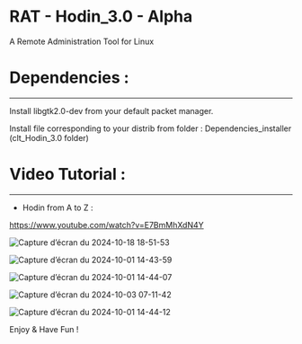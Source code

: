 # RAT - Hodin_3.0 - Alpha

A Remote Administration Tool for Linux

# Dependencies : 
---------------
Install libgtk2.0-dev from your default packet manager.

Install file corresponding to your distrib from folder : Dependencies_installer (clt_Hodin_3.0 folder)

# Video Tutorial :
-----------------
 - Hodin from A to Z :
 
 https://www.youtube.com/watch?v=E7BmMhXdN4Y

![Capture d’écran du 2024-10-18 18-51-53](https://github.com/user-attachments/assets/3233e29b-eb4f-4107-bc90-4f7b7fac1e85)

![Capture d’écran du 2024-10-01 14-43-59](https://github.com/user-attachments/assets/7b823288-fd3f-44bc-b39c-f9ca52bbcf4e)

![Capture d’écran du 2024-10-01 14-44-07](https://github.com/user-attachments/assets/347b3cb2-d189-4c38-b0d8-e93a1d29d7cf)

![Capture d’écran du 2024-10-03 07-11-42](https://github.com/user-attachments/assets/3cf639c2-2d03-414e-9df7-fe9e17e1d936)

![Capture d’écran du 2024-10-01 14-44-12](https://github.com/user-attachments/assets/5924002c-c5bd-44a9-bdd3-f441a4a12abb)

Enjoy & Have Fun !
